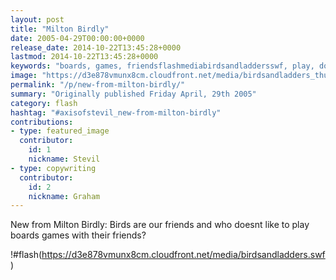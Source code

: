 ```yaml
---
layout: post
title: "Milton Birdly"
date: 2005-04-29T00:00:00+0000
release_date: 2014-10-22T13:45:28+0000
lastmod: 2014-10-22T13:45:28+0000
keywords: "boards, games, friendsflashmediabirdsandladdersswf, play, doesnt"
image: "https://d3e878vmunx8cm.cloudfront.net/media/birdsandladders_thumb.png"
permalink: "/p/new-from-milton-birdly/"
summary: "Originally published Friday April, 29th 2005"
category: flash
hashtag: "#axisofstevil_new-from-milton-birdly"
contributions:
- type: featured_image
  contributor:
    id: 1
    nickname: Stevil
- type: copywriting
  contributor:
    id: 2
    nickname: Graham
---
```


New from Milton Birdly: Birds are our friends and who doesnt like to play boards games with their friends?

!#flash(https://d3e878vmunx8cm.cloudfront.net/media/birdsandladders.swf)
